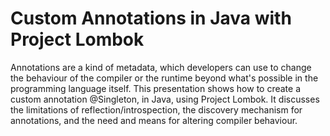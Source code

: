 # Custom Annotations in Java with Project Lombok

Annotations are a kind of metadata, which developers can use to change the behaviour of the compiler or the runtime beyond what's possible in the programming language itself. This presentation shows how to create a custom annotation @Singleton, in Java, using Project Lombok. It discusses the limitations of reflection/introspection, the discovery mechanism for annotations, and the need and means for altering compiler behaviour.